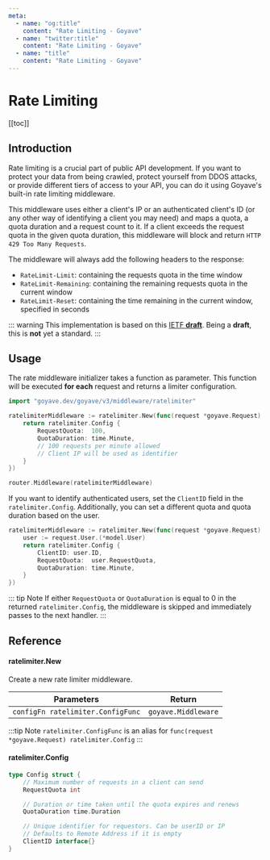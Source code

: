 ```yaml
---
meta:
  - name: "og:title"
    content: "Rate Limiting - Goyave"
  - name: "twitter:title"
    content: "Rate Limiting - Goyave"
  - name: "title"
    content: "Rate Limiting - Goyave"
---
```


# Rate Limiting <Badge text="Since v3.5.0"/>

[[toc]]

## Introduction

Rate limiting is a crucial part of public API development. If you want to protect your data from being crawled, protect yourself from DDOS attacks, or provide different tiers of access to your API, you can do it using Goyave's built-in rate limiting middleware.

This middleware uses either a client's IP or an authenticated client's ID (or any other way of identifying a client you may need) and maps a quota, a quota duration and a request count to it. If a client exceeds the request quota in the given quota duration, this middleware will block and return `HTTP 429 Too Many Requests`.

The middleware will always add the following headers to the response:
- `RateLimit-Limit`: containing the requests quota in the time window
- `RateLimit-Remaining`: containing the remaining requests quota in the current window
- `RateLimit-Reset`: containing the time remaining in the current window, specified in seconds

::: warning 
This implementation is based on this [IETF **draft**](https://tools.ietf.org/id/draft-polli-ratelimit-headers-04.html). Being a **draft**, this is **not** yet a standard.
:::

## Usage

The rate middleware initializer takes a function as parameter. This function will be executed **for each** request and returns a limiter configuration.

```go
import "goyave.dev/goyave/v3/middleware/ratelimiter"

ratelimiterMiddleware := ratelimiter.New(func(request *goyave.Request) ratelimiter.Config {
    return ratelimiter.Config {
        RequestQuota:  100,
        QuotaDuration: time.Minute,
        // 100 requests per minute allowed
        // Client IP will be used as identifier
    }
})

router.Middleware(ratelimiterMiddleware)
```

If you want to identify authenticated users, set the `ClientID` field in the `ratelimiter.Config`. Additionally, you can set a different quota and quota duration based on the user.
```go
ratelimiterMiddleware := ratelimiter.New(func(request *goyave.Request) ratelimiter.Config {
    user := request.User.(*model.User)
    return ratelimiter.Config {
        ClientID: user.ID,
        RequestQuota:  user.RequestQuota,
        QuotaDuration: time.Minute,
    }
})
```

::: tip Note
If either `RequestQuota` or `QuotaDuration` is equal to 0 in the returned `ratelimiter.Config`, the middleware is skipped and immediately passes to the next handler.
:::

## Reference

#### ratelimiter.New

Create a new rate limiter middleware.

| Parameters                        | Return              |
|-----------------------------------|---------------------|
| `configFn ratelimiter.ConfigFunc` | `goyave.Middleware` |

:::tip Note
`ratelimiter.ConfigFunc` is an alias for `func(request *goyave.Request) ratelimiter.Config`
:::

#### ratelimiter.Config

```go
type Config struct {
    // Maximum number of requests in a client can send
    RequestQuota int

	// Duration or time taken until the quota expires and renews
    QuotaDuration time.Duration

    // Unique identifier for requestors. Can be userID or IP
    // Defaults to Remote Address if it is empty
    ClientID interface{}
}
```
